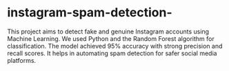 # instagram-spam-detection-
This project aims to detect fake and genuine Instagram accounts using Machine Learning. We used Python and the Random Forest algorithm for classification. The model achieved 95% accuracy with strong precision and recall scores. It helps in automating spam detection for safer social media platforms.
